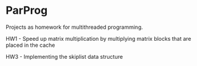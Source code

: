 # ParProg

Projects as homework for multithreaded programming.

HW1 - Speed up matrix multiplication by multiplying matrix blocks that are placed in the cache

HW3 - Implementing the skiplist data structure
